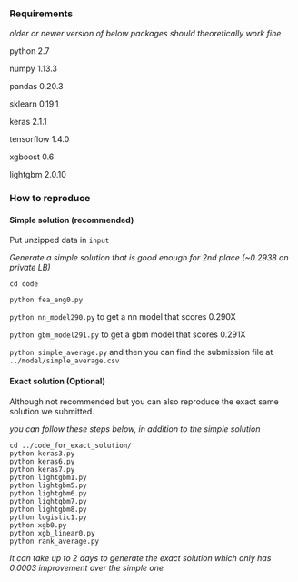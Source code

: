 ### Requirements

*older or newer version of below packages should theoretically work fine*

python 2.7

numpy 1.13.3

pandas 0.20.3

sklearn 0.19.1

keras 2.1.1

tensorflow 1.4.0

xgboost 0.6

lightgbm 2.0.10


### How to reproduce

#### Simple solution (recommended)
Put unzipped data in `input`

*Generate a simple solution that is good enough for 2nd place (~0.2938 on private LB)*

`cd code`

`python fea_eng0.py`

`python nn_model290.py` to get a nn model that scores 0.290X

`python gbm_model291.py` to get a gbm model that scores 0.291X

`python simple_average.py` and then you can find the submission file at `../model/simple_average.csv`


#### Exact solution (Optional)

Although not recommended but you can also reproduce the exact same solution we submitted.

*you can follow these steps below, in addition to the simple solution*

```
cd ../code_for_exact_solution/
python keras3.py
python keras6.py
python keras7.py
python lightgbm1.py
python lightgbm5.py
python lightgbm6.py
python lightgbm7.py
python lightgbm8.py
python logistic1.py
python xgb0.py
python xgb_linear0.py
python rank_average.py
```

*It can take up to 2 days to generate the exact solution which only has 0.0003 improvement over the simple one*